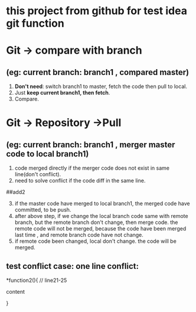 # this project from github for test idea git function

# Git -> compare with branch
## (eg: current branch: branch1 , compared master)
1.  **Don't need**: switch branch1 to master, fetch the code then pull to local.
2.  Just **keep current branch1, then fetch**.
3.  Compare.

# Git -> Repository ->Pull
## (eg: current branch: branch1 , merger master code to local branch1)
1. code merged directly if the merger code does not exist in same line(don't conflict).
2. need to solve conflict if the code diff in the same line.


##add2


3. if the master code have merged to local branch1, the merged code have committed, to be push.
4. after above step, if we change the local branch code same with remote branch, but the remote branch don't change, then merge code. 
    the remote code will not be merged, because the code have been merged last time , and remote branch code have not change.
5. if remote code been changed, local don't change. the code will be merged.


## test conflict case: one line conflict:

*function2(){ // line21-25

content

}